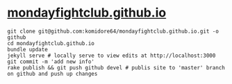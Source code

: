 # [mondayfightclub.github.io](http://mondayfightclub.github.io)

```
git clone git@github.com:komidore64/mondayfightclub.github.io.git -o github
cd mondayfightclub.github.io
bundle update
jekyll serve # locally serve to view edits at http://localhost:3000
git commit -m 'add new info'
rake publish && git push github devel # publis site to 'master' branch on github and push up changes
```
